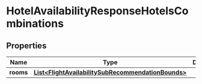 # HotelAvailabilityResponseHotelsCombinations

## Properties
Name | Type | Description | Notes
------------ | ------------- | ------------- | -------------
**rooms** | [**List&lt;FlightAvailabilitySubRecommendationBounds&gt;**](FlightAvailabilitySubRecommendationBounds.md) |  |  [optional]
